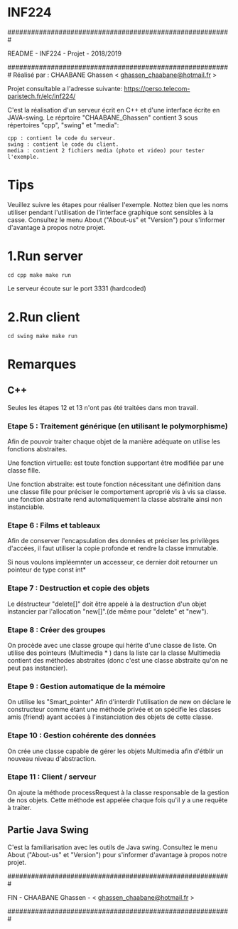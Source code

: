 # INF224

#########################################################

README - INF224 - Projet - 2018/2019

#########################################################
Réalisé par : CHAABANE Ghassen	< ghassen_chaabane@hotmail.fr >

Projet consultable a l'adresse suivante: https://perso.telecom-paristech.fr/elc/inf224/

C'est la réalisation d'un serveur écrit en C++ et d'une interface écrite en JAVA-swing.
Le réprtoire "CHAABANE_Ghassen" contient 3 sous répertoires "cpp", "swing" et "media":
	
	cpp : contient le code du serveur. 
	swing : contient le code du client.
	media : contient 2 fichiers media (photo et video) pour tester l'exemple. 

# Tips
Veuillez suivre les étapes pour réaliser l'exemple.
Nottez bien que les noms utiliser pendant l'utilisation de l'interface graphique sont sensibles à la casse.
Consultez le menu About ("About-us" et "Version") pour s'informer d'avantage à propos notre projet.

# 1.Run server
`cd cpp
make
make run`

Le serveur écoute sur le port 3331 (hardcoded) 

# 2.Run client
`cd swing
make
make run`

# Remarques
## C++
Seules les étapes 12 et 13 n'ont pas été traitées dans mon travail.

### Etape 5 : Traitement générique (en utilisant le polymorphisme) 
Afin de pouvoir traiter chaque objet de la manière adéquate on utilise les fonctions abstraites.

Une fonction virtuelle: est toute fonction supportant être modifiée par une classe fille.

Une fonction abstraite:	est toute fonction nécessitant une définition dans une classe fille pour préciser le comportement aproprié vis à vis sa classe.
une fonction abstraite rend automatiquement la classe abstraite ainsi non instanciable.

### Etape 6 : Films et tableaux
Afin de conserver l'encapsulation des données et préciser les privilèges d'accées, il faut utiliser la copie profonde et rendre la classe immutable.

Si nous voulons impléemnter un accesseur, ce dernier doit retourner un pointeur de type const int*

### Etape 7 : Destruction et copie des objets
Le déstructeur "delete[]" doit être appelé à la destruction d'un objet instancier par l'allocation "new[]".(de même pour "delete" et "new").

### Etape 8 : Créer des groupes
On procède avec une classe groupe qui hérite d'une classe de liste.
On utilise des pointeurs (Multimedia * ) dans la liste car la classe Multimedia contient des méthodes abstraites (donc c'est une classe abstraite qu'on ne peut pas instancier).

### Etape 9 : Gestion automatique de la mémoire
On utilise les "Smart_pointer"
Afin d'interdir l'utilisation de new on déclare le constructeur comme étant une méthode privée et on spécifie les classes amis (friend) ayant accées à l'instanciation des objets de cette classe.

### Etape 10 : Gestion cohérente des données
On crée une classe capable de gérer les objets Multimedia afin d'étblir un nouveau niveau d'abstraction.

### Etape 11 : Client / serveur
On ajoute la méthode processRequest à la classe responsable de la gestion de nos objets.
Cette méthode est appelée chaque fois qu'il y a une requête à traiter.

## Partie Java Swing
C'est la familiarisation avec les outils de Java swing.
Consultez le menu About ("About-us" et "Version") pour s'informer d'avantage à propos notre projet.


#########################################################

FIN - CHAABANE Ghassen - < ghassen_chaabane@hotmail.fr >

#########################################################
